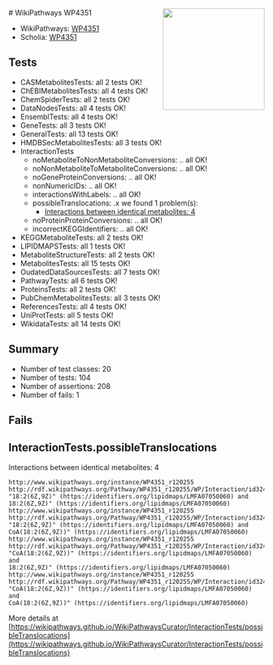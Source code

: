 <img style="float: right; width: 200px" src="https://upload.wikimedia.org/wikipedia/commons/thumb/8/83/Wplogo_with_text_500.png/640px-Wplogo_with_text_500.png" />
# WikiPathways WP4351

* WikiPathways: [WP4351](https://new.wikipathways.org/pathways/WP4351)
* Scholia: [WP4351](https://scholia.toolforge.org/wikipathways/WP4351)
## Tests
* CASMetabolitesTests: all 2 tests OK!
* ChEBIMetabolitesTests: all 4 tests OK!
* ChemSpiderTests: all 2 tests OK!
* DataNodesTests: all 4 tests OK!
* EnsemblTests: all 4 tests OK!
* GeneTests: all 3 tests OK!
* GeneralTests: all 13 tests OK!
* HMDBSecMetabolitesTests: all 3 tests OK!
* InteractionTests
    * noMetaboliteToNonMetaboliteConversions: .. all OK!
    * noNonMetaboliteToMetaboliteConversions: .. all OK!
    * noGeneProteinConversions: .. all OK!
    * nonNumericIDs: .. all OK!
    * interactionsWithLabels: .. all OK!
    * possibleTranslocations: .x we found 1 problem(s):
        * [Interactions between identical metabolites: 4](#d59038c7)
    * noProteinProteinConversions: .. all OK!
    * incorrectKEGGIdentifiers: .. all OK!
* KEGGMetaboliteTests: all 2 tests OK!
* LIPIDMAPSTests: all 1 tests OK!
* MetaboliteStructureTests: all 2 tests OK!
* MetabolitesTests: all 15 tests OK!
* OudatedDataSourcesTests: all 7 tests OK!
* PathwayTests: all 6 tests OK!
* ProteinsTests: all 2 tests OK!
* PubChemMetabolitesTests: all 3 tests OK!
* ReferencesTests: all 4 tests OK!
* UniProtTests: all 5 tests OK!
* WikidataTests: all 14 tests OK!


## Summary

* Number of test classes: 20
* Number of tests: 104
* Number of assertions: 208
* Number of fails: 1

## Fails

<a name="d59038c7" />

## InteractionTests.possibleTranslocations

Interactions between identical metabolites: 4
```
http://www.wikipathways.org/instance/WP4351_r120255 http://rdf.wikipathways.org/Pathway/WP4351_r120255/WP/Interaction/id324dad5c "18:2(6Z,9Z)" (https://identifiers.org/lipidmaps/LMFA07050060) and 
18:2(6Z,9Z)" (https://identifiers.org/lipidmaps/LMFA07050060)
http://www.wikipathways.org/instance/WP4351_r120255 http://rdf.wikipathways.org/Pathway/WP4351_r120255/WP/Interaction/id324dad5c "18:2(6Z,9Z)" (https://identifiers.org/lipidmaps/LMFA07050060) and 
CoA(18:2(6Z,9Z))" (https://identifiers.org/lipidmaps/LMFA07050060)
http://www.wikipathways.org/instance/WP4351_r120255 http://rdf.wikipathways.org/Pathway/WP4351_r120255/WP/Interaction/id324dad5c "CoA(18:2(6Z,9Z))" (https://identifiers.org/lipidmaps/LMFA07050060) and 
18:2(6Z,9Z)" (https://identifiers.org/lipidmaps/LMFA07050060)
http://www.wikipathways.org/instance/WP4351_r120255 http://rdf.wikipathways.org/Pathway/WP4351_r120255/WP/Interaction/id324dad5c "CoA(18:2(6Z,9Z))" (https://identifiers.org/lipidmaps/LMFA07050060) and 
CoA(18:2(6Z,9Z))" (https://identifiers.org/lipidmaps/LMFA07050060)
```

More details at [https://wikipathways.github.io/WikiPathwaysCurator/InteractionTests/possibleTranslocations](https://wikipathways.github.io/WikiPathwaysCurator/InteractionTests/possibleTranslocations)

